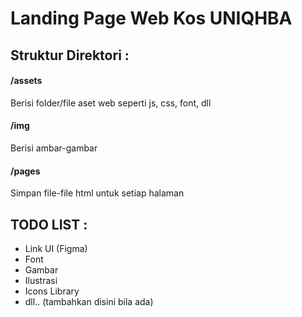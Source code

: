 # Landing Page Web Kos UNIQHBA

## Struktur Direktori :

#### /assets
Berisi folder/file aset web seperti js, css, font, dll

#### /img
Berisi ambar-gambar

#### /pages
Simpan file-file html untuk setiap halaman


## TODO LIST :

* Link UI (Figma)
* Font
* Gambar
* Ilustrasi
* Icons Library
* dll.. (tambahkan disini bila ada)